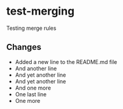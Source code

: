 # test-merging

Testing merge rules

## Changes

- Added a new line to the README.md file
- And another line
- And yet another line
- And yet another line
- And one more
- One last line
- One more
